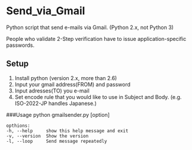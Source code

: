 Send_via_Gmail
==============
Python script that send e-mails via Gmail. (Python 2.x, not Python 3)

People who validate 2-Step verification have to issue application-specific 
passwords. 


Setup
---------------------------------------
 1. Install python (version 2.x, more than 2.6)
 2. Input your gmail address(FROM) and password
 3. Input adresses(TO) you e-mail
 4. Set encode rule that you would like to use in Subject and Body. 
    (e.g. ISO-2022-JP handles Japanese.) 

###Usage
    python gmailsender.py [option]

    opthions:
    -h, --help     show this help message and exit
    -v, --version  Show the version
    -l, --loop     Send message repeatedly
